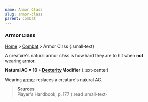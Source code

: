 ```yaml
---
name: Armor Class
slug: armor-class
parent: combat
---
```

### Armor Class
[Home](dm-operations-center) > [Combat](combat) > Armor Class {.small-text}

A creature's natural armor class is how hard they are to hit when **not** wearing [armor](armor).

 **Natural AC = 10 + [Dexterity](dexterity) Modifier** {.text-center}

Wearing [armor](armor) replaces a creature's natural AC.

> **Sources** <br/>
> Player's Handbook, p. 177
{.read .small-text}

